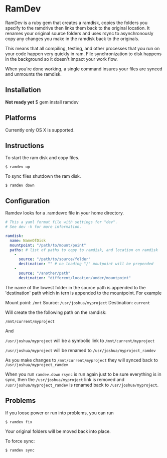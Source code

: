 # RamDev

RamDev is a ruby gem that creates a ramdisk, copies the folders you specify to the ramdrive then links them back to the original location.  It renames your original source folders and uses rsync to asynchronously copy any changes you make in the ramdisk back to the originals.

This means that all compiling, testing, and other processes that you run on your code happen very quickly in ram. File synchronization to disk happens in the background so it doesn't impact your work flow.

When you're done working, a single command insures your files are synced and unmounts the ramdisk.

## Installation

__Not ready yet__
    $ gem install ramdev

## Platforms

Currently only OS X is supported.

## Instructions

To start the ram disk and copy files.

    $ ramdev up

To sync files shutdown the ram disk.

    $ ramdev down

## Configuration

Ramdev looks for a .ramdevrc file in your home directory.

```yaml
# This a yaml format file with settings for "dev".
# See dev -h for more information.

ramdisk:
  name: NameOfDisk
  mountpoint: "/path/to/mount/point"
  paths: # list of paths to copy to ramdisk, and location on ramdisk 
    -
      source: "/path/to/source/folder"
      destination: "" # no leading "/" moutpoint will be prepended
    -
      source: "/another/path"
      destination: "different/location/under/mountpoint"
```

The name of the lowest folder in the source path is appended to the 'destination' path which in tern is appended to the mountpoint. For example

Mount point: `/mnt`
Source: `/usr/joshua/myproject`
Destination: `current`

Will create the the following path on the ramdisk:

`/mnt/current/myproject`

And 

`/usr/joshua/myproject` will be a symbolic link to `/mnt/current/myproject`

`/usr/joshua/myproject` will be renamed to `/usr/joshua/myproject_ramdev`

As you make changes to `/mnt/current/myproject` they will synced back to `/usr/joshua/myproject_ramdev`

When you run `ramdev.down` `rsync` is run again just to be sure everything is
in sync, then the `/usr/joshua/myproject` link is removed and `/usr/joshua/myproject_ramdev` is renamed back to `/usr/joshua/myproject`.

## Problems

If you loose power or run into problems, you can run

    $ ramdev fix

Your original folders will be moved back into place.

To force sync:

    $ ramdev sync
